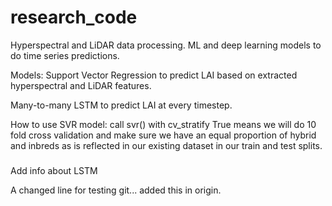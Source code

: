 # research_code
Hyperspectral and LiDAR data processing. ML and deep learning models to do time series predictions. 

Models:
Support Vector Regression to predict LAI based on extracted hyperspectral and LiDAR features.

Many-to-many LSTM to predict LAI at every timestep. 

How to use SVR model:
call svr() with cv_stratify True means we will do 10 fold cross validation and make sure we have an equal proportion of hybrid and inbreds as is reflected in our existing dataset in our train and test splits.

### 
Add info about LSTM

A changed line for testing git... added this in origin.
